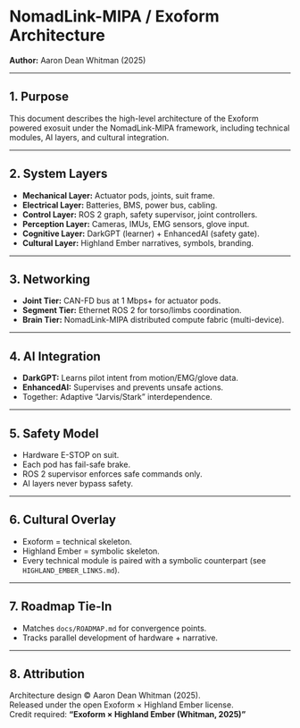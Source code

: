 # NomadLink-MIPA / Exoform Architecture  
**Author:** Aaron Dean Whitman (2025)  

---

## 1. Purpose
This document describes the high-level architecture of the Exoform powered exosuit under the NomadLink-MIPA framework, including technical modules, AI layers, and cultural integration.

---

## 2. System Layers
- **Mechanical Layer:** Actuator pods, joints, suit frame.  
- **Electrical Layer:** Batteries, BMS, power bus, cabling.  
- **Control Layer:** ROS 2 graph, safety supervisor, joint controllers.  
- **Perception Layer:** Cameras, IMUs, EMG sensors, glove input.  
- **Cognitive Layer:** DarkGPT (learner) + EnhancedAI (safety gate).  
- **Cultural Layer:** Highland Ember narratives, symbols, branding.  

---

## 3. Networking
- **Joint Tier:** CAN-FD bus at 1 Mbps+ for actuator pods.  
- **Segment Tier:** Ethernet ROS 2 for torso/limbs coordination.  
- **Brain Tier:** NomadLink-MIPA distributed compute fabric (multi-device).  

---

## 4. AI Integration
- **DarkGPT:** Learns pilot intent from motion/EMG/glove data.  
- **EnhancedAI:** Supervises and prevents unsafe actions.  
- Together: Adaptive “Jarvis/Stark” interdependence.  

---

## 5. Safety Model
- Hardware E-STOP on suit.  
- Each pod has fail-safe brake.  
- ROS 2 supervisor enforces safe commands only.  
- AI layers never bypass safety.  

---

## 6. Cultural Overlay
- Exoform = technical skeleton.  
- Highland Ember = symbolic skeleton.  
- Every technical module is paired with a symbolic counterpart (see `HIGHLAND_EMBER_LINKS.md`).  

---

## 7. Roadmap Tie-In
- Matches `docs/ROADMAP.md` for convergence points.  
- Tracks parallel development of hardware + narrative.  

---

## 8. Attribution
Architecture design © Aaron Dean Whitman (2025).  
Released under the open Exoform × Highland Ember license.  
Credit required: **“Exoform × Highland Ember (Whitman, 2025)”**
